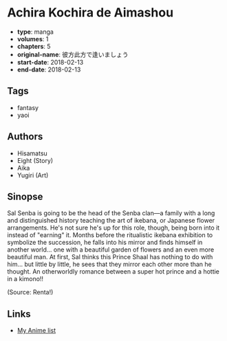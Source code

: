 # Achira Kochira de Aimashou

-   **type**: manga
-   **volumes**: 1
-   **chapters**: 5
-   **original-name**: 彼方此方で逢いましょう
-   **start-date**: 2018-02-13
-   **end-date**: 2018-02-13

## Tags

-   fantasy
-   yaoi

## Authors

-   Hisamatsu
-   Eight (Story)
-   Aika
-   Yugiri (Art)

## Sinopse

Sal Senba is going to be the head of the Senba clan—a family with a long and distinguished history teaching the art of ikebana, or Japanese flower arrangements. He's not sure he's up for this role, though, being born into it instead of "earning" it. Months before the ritualistic ikebana exhibition to symbolize the succession, he falls into his mirror and finds himself in another world... one with a beautiful garden of flowers and an even more beautiful man. At first, Sal thinks this Prince Shaal has nothing to do with him... but little by little, he sees that they mirror each other more than he thought. An otherworldly romance between a super hot prince and a hottie in a kimono!!

(Source: Renta!)

## Links

-   [My Anime list](https://myanimelist.net/manga/124689/Achira_Kochira_de_Aimashou)
